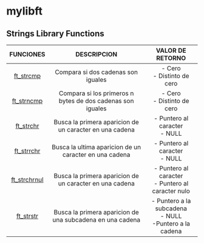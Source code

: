 # mylibft

## Strings Library Functions
|FUNCIONES|DESCRIPCION|VALOR DE RETORNO|
|:-:|:-:|:-:|
|[ft_strcmp](https://github.com/Sant-TIG/mylibft/blob/master/strings%20functions/ft_strcmp.c)|Compara si dos cadenas son iguales| - Cero<br>- Distinto de cero|
|[ft_strncmp](https://github.com/Sant-TIG/mylibft/blob/master/strings%20functions/ft_strncmp.c)|Compara si los primeros n bytes de dos cadenas son iguales| - Cero<br>- Distinto de cero|
|[ft_strchr](https://github.com/Sant-TIG/mylibft/blob/master/strings%20functions/ft_strchr.c)|Busca la primera aparicion de un caracter en una cadena| - Puntero al caracter<br>- NULL|
|[ft_strrchr](https://github.com/Sant-TIG/mylibft/blob/master/strings%20functions/ft_strrchr.c)|Busca la ultima aparicion de un caracter en una cadena| - Puntero al caracter<br>- NULL|
|[ft_strchrnul](https://github.com/Sant-TIG/mylibft/blob/master/strings%20functions/ft_strchrnul.c)|Busca la primera aparicion de un caracter en una cadena| - Puntero al caracter<br>- Puntero al caracter nulo|
|[ft_strstr](https://github.com/Sant-TIG/mylibft/blob/master/strings%20functions/ft_strrchr.c)|Busca la primera aparicion de una subcadena en una cadena|- Puntero a la subcadena<br>- NULL<br>-Puntero a la cadena|
